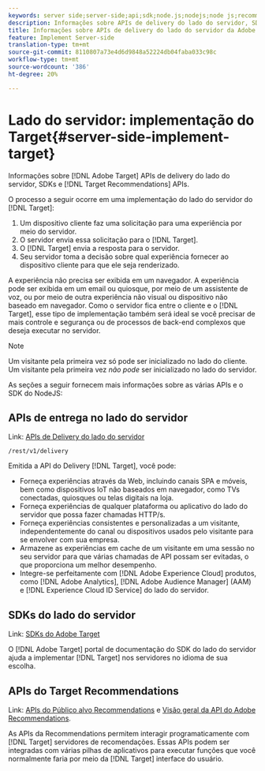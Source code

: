 ```yaml
---
keywords: server side;server-side;api;sdk;node.js;nodejs;node js;recommendations api;api:apis
description: Informações sobre APIs de delivery do lado do servidor, SDKs e APIs de Recommendations de Públicos alvos.
title: Informações sobre APIs de delivery do lado do servidor da Adobe Target, SDK do Node.js e APIs Recommendations do Público alvo.
feature: Implement Server-side
translation-type: tm+mt
source-git-commit: 8110807a73e4d6d9848a52224db04faba033c98c
workflow-type: tm+mt
source-wordcount: '386'
ht-degree: 20%

---
```



# Lado do servidor: implementação do Target{#server-side-implement-target}

Informações sobre [!DNL Adobe Target] APIs de delivery do lado do servidor, SDKs e [!DNL Target Recommendations] APIs.

O processo a seguir ocorre em uma implementação do lado do servidor do [!DNL Target]:

1. Um dispositivo cliente faz uma solicitação para uma experiência por meio do servidor.
1. O servidor envia essa solicitação para o [!DNL Target].
1. O [!DNL Target] envia a resposta para o servidor.
1. Seu servidor toma a decisão sobre qual experiência fornecer ao dispositivo cliente para que ele seja renderizado.

A experiência não precisa ser exibida em um navegador. A experiência pode ser exibida em um email ou quiosque, por meio de um assistente de voz, ou por meio de outra experiência não visual ou dispositivo não baseado em navegador. Como o servidor fica entre o cliente e o [!DNL Target], esse tipo de implementação também será ideal se você precisar de mais controle e segurança ou de processos de back-end complexos que deseja executar no servidor.

>[!NOTE]
>
>Um visitante pela primeira vez só pode ser inicializado no lado do cliente. Um visitante pela primeira vez *não pode* ser inicializado no lado do servidor.

As seções a seguir fornecem mais informações sobre as várias APIs e o SDK do NodeJS:

## APIs de entrega no lado do servidor

Link: [APIs de Delivery do lado do servidor](https://developers.adobetarget.com/api/delivery-api/)

`/rest/v1/delivery`

Emitida a API do Delivery [!DNL Target], você pode:

* Forneça experiências através da Web, incluindo canais SPA e móveis, bem como dispositivos IoT não baseados em navegador, como TVs conectadas, quiosques ou telas digitais na loja.
* Forneça experiências de qualquer plataforma ou aplicativo do lado do servidor que possa fazer chamadas HTTP/s.
* Forneça experiências consistentes e personalizadas a um visitante, independentemente do canal ou dispositivos usados pelo visitante para se envolver com sua empresa.
* Armazene as experiências em cache de um visitante em uma sessão no seu servidor para que várias chamadas de API possam ser evitadas, o que proporciona um melhor desempenho.
* Integre-se perfeitamente com [!DNL Adobe Experience Cloud] produtos, como [!DNL Adobe Analytics], [!DNL Adobe Audience Manager] (AAM) e [!DNL Experience Cloud ID Service] do lado do servidor.

## SDKs do lado do servidor

Link: [SDKs do Adobe Target](https://adobetarget-sdks.gitbook.io/docs/)

O [!DNL Adobe Target] portal de documentação do SDK do lado do servidor ajuda a implementar [!DNL Target] nos servidores no idioma de sua escolha.

## APIs do Target Recommendations

Link: [APIs do Público alvo Recommendations](https://developers.adobetarget.com/api/recommendations) e [Visão geral da API do Adobe Recommendations](https://experienceleague.adobe.com/docs/target-learn/recommendations-api-tutorial/recs-api-overview.html).

As APIs da Recommendations permitem interagir programaticamente com [!DNL Target] servidores de recomendações. Essas APIs podem ser integradas com várias pilhas de aplicativos para executar funções que você normalmente faria por meio da [!DNL Target] interface do usuário.
